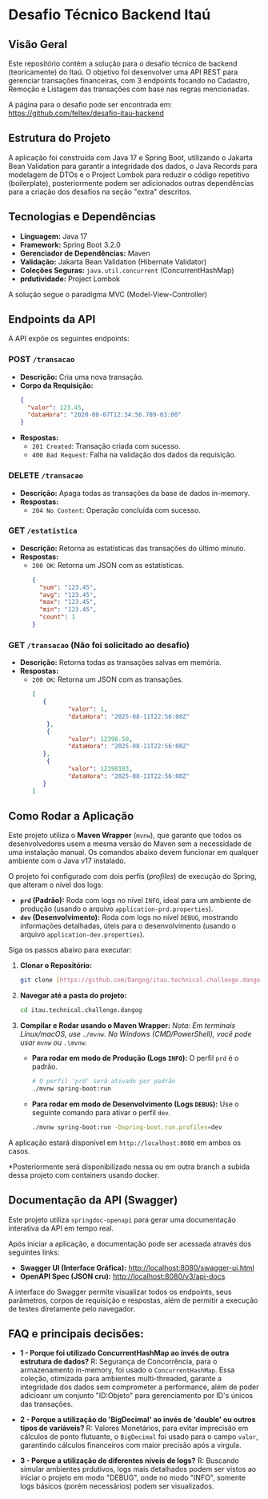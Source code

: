 # Desafio Técnico Backend Itaú

## Visão Geral

Este repositório contém a solução para o desafio técnico de backend (teoricamente) do Itaú. O objetivo foi desenvolver uma API REST para gerenciar transações financeiras, com 3 endpoints focando no Cadastro, Remoção e Listagem das transações com base nas regras mencionadas.

A página para o desafio pode ser encontrada em: https://github.com/feltex/desafio-itau-backend

## Estrutura do Projeto

A aplicação foi construída com Java 17 e Spring Boot, utilizando o Jakarta Bean Validation para garantir a integridade dos dados, o Java Records para modelagem de DTOs e o Project Lombok para reduzir o código repetitivo (boilerplate), posteriormente podem ser adicionados outras dependências para a criação dos desafios na seção "extra" descritos.

## Tecnologias e Dependências

-   **Linguagem:** Java 17
-   **Framework:** Spring Boot 3.2.0
-   **Gerenciador de Dependências:** Maven
-   **Validação:** Jakarta Bean Validation (Hibernate Validator)
-   **Coleções Seguras:** `java.util.concurrent` (ConcurrentHashMap)
-   **prdutividade:** Project Lombok

A solução segue o paradigma MVC (Model-View-Controller)

## Endpoints da API

A API expõe os seguintes endpoints:

### POST `/transacao`

-   **Descrição:** Cria uma nova transação.
-   **Corpo da Requisição:**
    ```json
    {
      "valor": 123.45,
      "dataHora": "2020-08-07T12:34:56.789-03:00"
    }
    ```
-   **Respostas:**
    -   `201 Created`: Transação criada com sucesso.
    -   `400 Bad Request`: Falha na validação dos dados da requisição.

### DELETE `/transacao`

-   **Descrição:** Apaga todas as transações da base de dados in-memory.
-   **Respostas:**
    -   `204 No Content`: Operação concluída com sucesso.

### GET `/estatistica`

-   **Descrição:** Retorna as estatísticas das transações do último minuto.
-   **Respostas:**
    -   `200 OK`: Retorna um JSON com as estatísticas.
        ```json
        {
          "sum": "123.45",
          "avg": "123.45",
          "max": "123.45",
          "min": "123.45",
          "count": 1
        }
        ```

### GET `/transacao` (Não foi solicitado ao desafio)

-   **Descrição:** Retorna todas as transações salvas em memória.
  -   **Respostas:**
      -   `200 OK`: Retorna um JSON com as transações.
          ```json
          [
             {
                    "valor": 1,
                    "dataHora": "2025-08-11T22:56:00Z"
              },
              {
                    "valor": 12398.50,
                    "dataHora": "2025-08-11T22:56:00Z"
             },
              {
                    "valor": 12398193,
                    "dataHora": "2025-08-11T22:56:00Z"
             }
          ]
          ```

## Como Rodar a Aplicação

Este projeto utiliza o **Maven Wrapper** (`mvnw`), que garante que todos os desenvolvedores usem a mesma versão do Maven sem a necessidade de uma instalação manual. Os comandos abaixo devem funcionar em qualquer ambiente com o Java v17 instalado.

O projeto foi configurado com dois perfis (*profiles*) de execução do Spring, que alteram o nível dos logs:

-   **`prd` (Padrão):** Roda com logs no nível `INFO`, ideal para um ambiente de produção (usando o arquivo `application-prd.properties`).
-   **`dev` (Desenvolvimento):** Roda com logs no nível `DEBUG`, mostrando informações detalhadas, úteis para o desenvolvimento (usando o arquivo `application-dev.properties`).

Siga os passos abaixo para executar:

1.  **Clonar o Repositório:**
    ```bash
    git clone [https://github.com/Dangog/itau.technical.challenge.dangog.git](https://github.com/Dangog/itau.technical.challenge.dangog.git)
    ```

2.  **Navegar até a pasta do projeto:**
    ```bash
    cd itau.technical.challenge.dangog
    ```

3.  **Compilar e Rodar usando o Maven Wrapper:**
    *Nota: Em terminais Linux/macOS, use `./mvnw`. No Windows (CMD/PowerShell), você pode usar `mvnw` ou `.\mvnw`.*

    * **Para rodar em modo de Produção (Logs `INFO`):**
      O perfil `prd` é o padrão.
        ```bash
        # O perfil 'prd' será ativado por padrão
        ./mvnw spring-boot:run
        ```

    * **Para rodar em modo de Desenvolvimento (Logs `DEBUG`):**
      Use o seguinte comando para ativar o perfil `dev`.
        ```bash
        ./mvnw spring-boot:run -Dspring-boot.run.profiles=dev
        ```

A aplicação estará disponível em `http://localhost:8080` em ambos os casos.

*Posteriormente será disponibilizado nessa ou em outra branch a subida dessa projeto com containers usando docker.

## Documentação da API (Swagger)

Este projeto utiliza `springdoc-openapi` para gerar uma documentação interativa da API em tempo real.

Após iniciar a aplicação, a documentação pode ser acessada através dos seguintes links:

-   **Swagger UI (Interface Gráfica):** [http://localhost:8080/swagger-ui.html](http://localhost:8080/swagger-ui.html)
-   **OpenAPI Spec (JSON cru):** [http://localhost:8080/v3/api-docs](http://localhost:8080/v3/api-docs)

A interface do Swagger permite visualizar todos os endpoints, seus parâmetros, corpos de requisição e respostas, além de permitir a execução de testes diretamente pelo navegador.


## FAQ e principais decisões:

-   **1 - Porque foi utilizado ConcurrentHashMap ao invés de outra estrutura de dados?**
    R: Segurança de Concorrência, para o armazenamento in-memory, foi usado o `ConcurrentHashMap`. Essa coleção, otimizada para ambientes multi-threaded, garante a integridade dos dados sem comprometer a performance, além de poder adicioanr um conjunto "ID:Objeto" para gerenciamento por ID's únicos das transações.

-   **2 - Porque a utilização do 'BigDecimal' ao invés de 'double' ou outros tipos de variáveis?**
    R: Valores Monetários, para evitar imprecisão em cálculos de ponto flutuante, o `BigDecimal` foi usado para o campo `valor`, garantindo cálculos financeiros com maior precisão após a virgula.
  
- **3 - Porque a utilização de diferentes níveis de logs?**
    R: Buscando simular ambientes prdutivos, logs mais detalhados podem ser vistos ao iniciar o projeto em modo "DEBUG", onde no modo "INFO", somente logs básicos (porém necessários) podem ser visualizados.